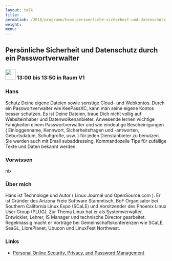 ```yaml
---
layout: talk
title:
permalink: /2018/programm/hans-persoenliche-sicherheit-und-datenschutz-durch-ein-passwortverwalter/
weight:
menu:
---
```

## Persönliche Sicherheit und Datenschutz durch ein Passwortverwalter

### <img height = "32" src="../../../images/talk.svg"> 13:00 bis 13:50 in Raum V1

### Hans

Schutz Deine eigene Dateien sowie sonstige Cloud- und Webkontos.  Durch ein Passwortverwalter wie KeePassXC, kann man seine eigene Kontos besser schutzen. Es ist Deine Dateien, traue Dich nicht vollig auf Websiteinhaber und Datenwolkenanbieter.   Anwesende lernen wichtige Fahigkeiten einem Passwortverwalter und wie eindeutige Bescheinigungen ( Einloggenname, Kennwort, Sicherheitsfragen und -antworten, Geburtsdatum, Schuhgroße, usw. ) für jeden Dienstanbieter zu benutzen. Sie werden auch mit Email subaddressing, Kommandozeile Tips für zufällige Texte und Daten bekannt werden.

### Vorwissen

nix

### Über mich

Hans ist Technologe und Autor ( Linux Journal und OpenSource.com ). Er ist Gründer des Arizona Freie Software Stammtisch, BoF Organisator bei Southern California Linux Expo (SCaLE) und Vorsitzender des Phoenix Linux User Group (PLUG).  Zur Thema Linux hat er als Systemverwalter, Entwickler, Lehrer, IS Manager und technische Director gearbeitet.  Regelmässig macht er Vorträge bei Gemeinschaftskonferenzen wie SCaLE, SeaGL, LibrePlanet, Ubucon und LinuxFest Northwest.

### Links

- <a href="https://www.socallinuxexpo.org/scale/16x/presentations/personal-online-security-privacy-and-password-management" target="_blank">Personal Online Security, Privacy, and Password Management</a>
